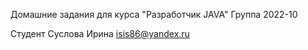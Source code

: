 Домашние задания для курса "Разработчик JAVA"
Группа 2022-10

Студент
Суслова Ирина
isis86@yandex.ru
